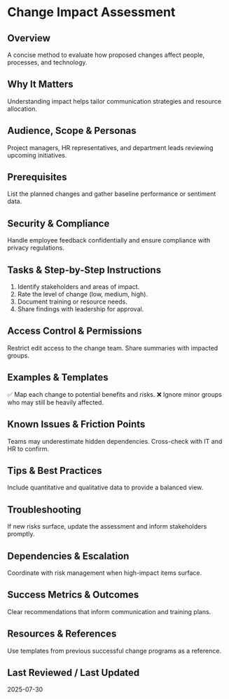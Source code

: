 # Change Impact Assessment

## Overview
A concise method to evaluate how proposed changes affect people, processes, and technology.

## Why It Matters
Understanding impact helps tailor communication strategies and resource allocation.

## Audience, Scope & Personas
Project managers, HR representatives, and department leads reviewing upcoming initiatives.

## Prerequisites
List the planned changes and gather baseline performance or sentiment data.

## Security & Compliance
Handle employee feedback confidentially and ensure compliance with privacy regulations.

## Tasks & Step-by-Step Instructions
1. Identify stakeholders and areas of impact.
2. Rate the level of change (low, medium, high).
3. Document training or resource needs.
4. Share findings with leadership for approval.

## Access Control & Permissions
Restrict edit access to the change team. Share summaries with impacted groups.

## Examples & Templates
✅ Map each change to potential benefits and risks.
❌ Ignore minor groups who may still be heavily affected.

## Known Issues & Friction Points
Teams may underestimate hidden dependencies. Cross-check with IT and HR to confirm.

## Tips & Best Practices
Include quantitative and qualitative data to provide a balanced view.

## Troubleshooting
If new risks surface, update the assessment and inform stakeholders promptly.

## Dependencies & Escalation
Coordinate with risk management when high-impact items surface.

## Success Metrics & Outcomes
Clear recommendations that inform communication and training plans.

## Resources & References
Use templates from previous successful change programs as a reference.

## Last Reviewed / Last Updated
2025-07-30
